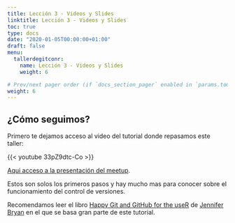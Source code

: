 ```yaml
---
title: Lección 3 - Videos y Slides
linktitle: Lección 3 - Videos y Slides
toc: true
type: docs
date: "2020-01-05T00:00:00+01:00"
draft: false
menu:
  tallerdegitconr:
    name: Lección 3 - Videos y Slides
    weight: 6

# Prev/next pager order (if `docs_section_pager` enabled in `params.toml`)
weight: 6
---
```



## ¿Cómo seguimos?

Primero te dejamos acceso al video del tutorial donde repasamos este taller:

{{< youtube 33pZ9dtc-Co >}}




[Aqui acceso a la presentación del meetup](https://docs.google.com/presentation/d/1rDWruJpZPHVSCeypC_sgNYaArTzxvmFbRxum-lCuSmA/edit?usp=sharing).

Estos son solos los primeros pasos y hay mucho mas para conocer sobre el funcionamiento del control de versiones.

Recomendamos leer el libro [Happy Git and GitHub for the useR](https://happygitwithr.com/index.html) de [Jennifer Bryan](https://github.com/jennybc/happy-git-with-r) en el que se basa gran parte de este tutorial.